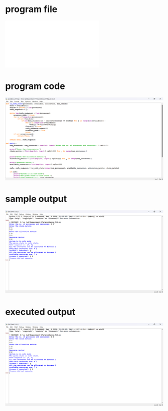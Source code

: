 # program file
![program_file](avoidance_514.py)

# program code
![program_code](avoidance_514.png)

# sample output
![sample_output](avoidance_SO_514.png)

# executed output
![executed_output](avoidance_EO_514.png)
